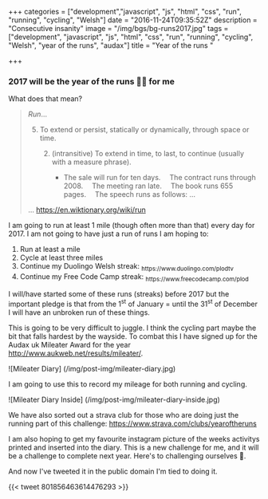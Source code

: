 +++
categories = ["development","javascript", "js", "html", "css", "run", "running", "cycling", "Welsh"]
date = "2016-11-24T09:35:52Z"
description = "Consecutive insanity"
image = "/img/bgs/bg-runs2017.jpg"
tags = ["development",  "javascript", "js", "html", "css", "run", "running", "cycling", "Welsh", "year of the runs", "audax"]
title = "Year of the runs "

+++

### 2017 will be the year of the runs 🏃💩 for me

What does that mean?

<blockquote><dfn>Run</dfn>...<ol start="5"><li>To extend or persist, statically or dynamically, through space or time.</li><ol start="2"><li>(intransitive) To extend in time, to last, to continue (usually with a measure phrase).</li><ul><li>The sale will run for ten days.  The contract runs through 2008.  The meeting ran late.  The book runs 655 pages.  The speech runs as follows: …‎</li></ul></ol></ol>... <a href="https://en.wiktionary.org/wiki/run" target="_blank">https://en.wiktionary.org/wiki/run</a></blockquote>

I am going to run at least 1 mile (though often more than that) every day for 2017. I am not going to have just a run of runs I am hoping to:<ol>
<li>Run at least a mile</li>
<li>Cycle at least three miles</li>
<li>Continue my Duolingo Welsh streak: <sub>https://www.duolingo.com/plodtv</sub></li>
<li>Continue my Free Code Camp streak: <sub>https://www.freecodecamp.com/plod</sub></li>
</ol>

I will/have started some of these runs (streaks) before 2017 but the important pledge is that from the 1<sup>st</sup> of January = until the 31<sup>st</sup> of December I will have an unbroken run of these things.

This is going to be very difficult to juggle. I think the cycling part maybe the bit that falls hardest by the wayside. To combat this I have signed up for the Audax uk Mileater Award for the year http://www.aukweb.net/results/mileater/.

![Mileater Diary]
(/img/post-img/mileater-diary.jpg)

I am going to use this to record my mileage for both running and cycling.

![Mileater Diary Inside]
(/img/post-img/mileater-diary-inside.jpg)

We have also sorted out a strava club for those who are doing just the running part of this challenge: https://www.strava.com/clubs/yearoftheruns

I am also hoping to get my favourite instagram picture of the weeks activitys printed and inserted into the diary. This is a new challenge for me, and it will be a challenge to complete next year. Here's to challenging ourselves 🍺.

And now I've tweeted it in the public domain I'm tied to doing it.

{{< tweet 801856463614476293 >}}